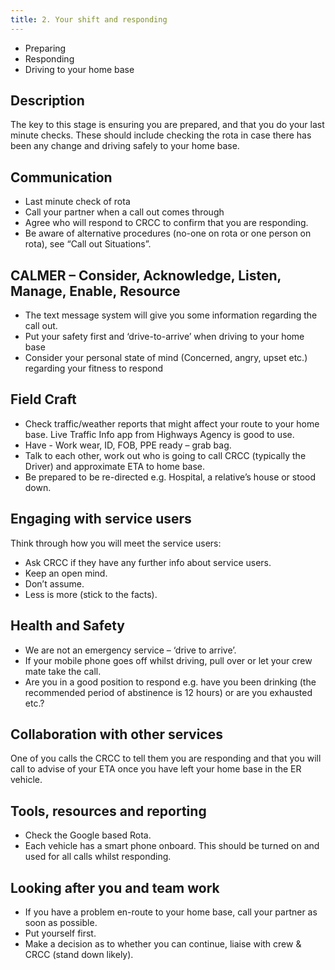 ```yaml
---
title: 2. Your shift and responding
---
```


* Preparing
* Responding
* Driving to your home base

## Description

The key to this stage is ensuring you are prepared, and that you do your last minute checks. These should include checking the rota in case there has been any change and driving safely to your home base.

## Communication

* Last minute check of rota
* Call your partner when a call out comes through
* Agree who will respond to CRCC to confirm that you are responding.
* Be aware of alternative procedures (no-one on rota or one person on rota), see “Call out Situations”.

## CALMER – Consider, Acknowledge, Listen, Manage, Enable, Resource

* The text message system will give you some information regarding the call out.
* Put your safety first and ‘drive-to-arrive’ when driving to your home base
* Consider your personal state of mind (Concerned, angry, upset etc.) regarding your fitness to respond

## Field Craft

* Check traffic/weather reports that might affect your route to your home base.  Live Traffic Info app from Highways Agency is good to use.
* Have - Work wear, ID, FOB, PPE ready – grab bag.
* Talk to each other, work out who is going to call CRCC (typically the Driver) and approximate ETA to home base.
* Be prepared to be re-directed e.g. Hospital, a relative’s house or stood down.

## Engaging with service users

Think through how you will meet the service users:

* Ask CRCC if they have any further info about service users.
* Keep an open mind.
* Don’t assume.
* Less is more (stick to the facts).

## Health and Safety

* We are not an emergency service – ‘drive to arrive’.
* If your mobile phone goes off whilst driving, pull over or let your crew mate take the call.
* Are you in a good position to respond e.g. have you been drinking (the recommended period of abstinence is 12 hours) or are you exhausted etc.?

## Collaboration with other services

One of you calls the CRCC to tell them you are responding and that you will call to advise of your ETA once you have left your home base in the ER vehicle.

## Tools, resources and reporting

* Check the Google based Rota.
* Each vehicle has a smart phone onboard.  This should be turned on and used for all calls whilst responding.

## Looking after you and team work

* If you have a problem en-route to your home base, call your partner as soon as possible.
* Put yourself first.
* Make a decision as to whether you can continue, liaise with crew & CRCC (stand down likely).
